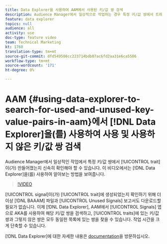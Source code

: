```yaml
---
title: Data Explorer을 사용하여 AAM에서 사용된 키/값 쌍 검색
description: Audience Manager에서 일상적으로 작업하는 경우 특정 키/값 쌍에서 트레이트가 생성되었는지 빠르게 확인해야 할 수 있습니다. 이 비디오에서는 Data Explorer을 사용하여 알아보는 방법을 보여줍니다.
feature: data explorer
topics: null
audience: all
activity: use
doc-type: feature video
team: Technical Marketing
kt: 1760
translation-type: tm+mt
source-git-commit: dfd549508cc223714bdb07ac6fd2aa31e6ca5586
workflow-type: tm+mt
source-wordcount: '171'
ht-degree: 0%

---
```



# AAM {#using-data-explorer-to-search-for-used-and-unused-key-value-pairs-in-aam}에서 [!DNL Data Explorer]을(를) 사용하여 사용 및 사용하지 않은 키/값 쌍 검색

Audience Manager에서 일상적인 작업에서 특정 키/값 쌍에서 [!UICONTROL trait]이(가) 만들어졌는지 신속히 확인해야 할 수 있습니다. 이 비디오에서는 [!DNL Data Explorer]을(를) 사용하여 알아보는 방법을 보여줍니다.

>[!VIDEO](https://video.tv.adobe.com/v/25148/?quality=12)

[!UICONTROL signal]이(가) [!UICONTROL trait]에 생성되었는지 확인하기 위해 더 이상 [!DNL BAAAM] 파일과 [!UICONTROL Unused Signals] 보고서도 다운로드할 필요가 없습니다. 이제 [!DNL Data Explorer], AAM에서 [!UICONTROL Signals] 앱으로 AKA를 사용하여 해당 키/값 쌍을 검색하고, [!UICONTROL traits]에 있는 키/값 쌍과 그렇지 않은 쌍은 모두 동일한 목록에 있는 쌍을 찾을 수 있습니다. 작업 시간을 크게 단축할 수 있습니다.

[!DNL Data Explorer]에 대한 자세한 내용은 [documentation](https://experiencecloud.adobe.com/resources/help/en_US/aam/data-explorer.html)을 방문하십시오.